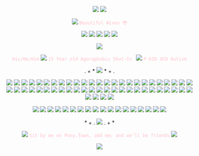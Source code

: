 <p align="center">
  <img src="https://media.tumblr.com/tumblr_m267xeVe1W1qid2nw.gif"> <a href="https://github.com/kittinan/spotify-github-profile">
    <img src="https://spotify-github-profile.kittinanx.com/api/view?uid=31nxyzrdsbgsajge7q2salopfy24&cover_image=true&theme=natemoo-re&show_offline=true&background_color=530dd3&interchange=true&profanity=false&bar_color=b155e2&bar_color_cover=false"> 
  </a>
</p>
<p align="center">
 <img src="https://64.media.tumblr.com/a6c228e81c19b8fe3d61e9ede4eda00d/dc0451d221151451-97/s75x75_c1/3da28327bc6f4aa1f95b494a707631b958d0b948.gifv"> <code style="color : pink">Beautiful Wives 😳</code>
</p>
<p align="center">
<img src="https://64.media.tumblr.com/133ef038215373f1729ddde3513e16be/9e070aec302acff9-49/s75x75_c1/22ddec4098e50e9e14825bbf29ae1525b8f974b9.gifv"> <img src="https://magma.com/shared/YGj4XCgbYAeIZdjoMiVKUj"> <img src="https://magma.com/shared/S4oZuGj4XAoAV12d3l0d9z"> <img src="https://magma.com/shared/14tq62wuKg1o-FwWMK8Vxj"> <img src="https://64.media.tumblr.com/133ef038215373f1729ddde3513e16be/9e070aec302acff9-49/s75x75_c1/22ddec4098e50e9e14825bbf29ae1525b8f974b9.gifv"> 
</p>
<p align="center">
  <img src="https://64.media.tumblr.com/a2f436051592075134f4a20ffe022da4/cd212e15ecf9dc79-57/s400x600/a94b365a8b559ddcdde9d73c5b081c43fbc9842d.gifv"> 
</p>
<p align="center">
  <code style="color : pink">His/He/Him</code> <img src="https://64.media.tumblr.com/5ba11297f8395b5d5e855c44f73453e3/9917119d21f3fc2b-52/s75x75_c1/47f11686820a0aa3a179288fc3cfa0e6e6c6af8b.pnj"> <code style="color : pink">15 Year old Agoraphobic Shut-In </code> <img src="https://64.media.tumblr.com/0a1bc0dfd154562831fd59769539ae3a/c4b164c44b89f619-6b/s75x75_c1/c3f5dcc5ac46fc2a6dd368328b236c518581e3d6.pnj"> <code style="color : pink">P-DID OCD Autism</code>
</p>
<p align="center">
. + * <img src="https://adriansblinkiecollection.neocities.org/dividers/rainbowscrolldivider.gif"> * + . 
</p> 
<p align="center">
<img src="https://64.media.tumblr.com/82d3f8791c505c9e6701440324cc1d39/79f643645c2468ab-f7/s250x400/7003daa4ab2bddaa353177b6674b0fcecfb96937.gifv"> <img src="https://64.media.tumblr.com/666ba532b9ba49050239210964630faf/d9a51647906ed89a-9b/s100x200/5adf6233253201455bf2fcf617362640f3fe255b.gifv"> <img src="https://64.media.tumblr.com/db250bceccf437f1e50e36eb9effcbb7/ffd8797a3e8e4379-6d/s250x400/285235af40012267e9ecc1b1a7159e11da98da98.webp"> <img src="https://64.media.tumblr.com/e479a44f723a529361d9a9b2631ed0a2/b9cf0bd58816e3fa-ab/s100x200/55538f63236d4a30ed65a3145e32b0f8c3371e22.pnj"> <img src="https://64.media.tumblr.com/9ee1343895c22b5d7e7d0e0472c6fa2b/0300ad4d2d3fd951-48/s100x200/1084651953e8605a0a15bd7886437b6f231edb92.gifv"> <img src="https://64.media.tumblr.com/75fdfd9d0a798370dfd8b5c17cf98783/091ea78a8ada9b1b-40/s100x200/d8a56246d91148e2de71e30b8988752d58bb03ec.pnj"> <img src="https://64.media.tumblr.com/71359902a78b7bbf6a5340c10de1a6d1/ffd8797a3e8e4379-3f/s250x400/c67c9278b15946f6b5dfe7a3add2011069ed3769.gifv"> <img src="https://64.media.tumblr.com/f6170f2e7c8439d1b35598c9536a7145/659d822466175fd3-e6/s100x200/d2953f431e978927317b7ccdaa16519bbe976a5a.gifv"> <img src="https://64.media.tumblr.com/c852c12b91a6efade132b93ee2494435/2392e7c1f6f7c3e5-bc/s100x200/ecb201bdf9a4a1657c4cb46cc2897a9a65a337f4.gifv"> <img src="https://64.media.tumblr.com/2817046ac60e171d72860da4b185894f/92a8ed374314049b-0f/s100x200/481548373bceb59eaf869be25d58fce3cb16483a.gifv"> <img src="https://64.media.tumblr.com/dc7f86e2c0565ff9c52ee559e334a78d/2392e7c1f6f7c3e5-11/s100x200/c433d8dfcef5794a75c098a40e6bca04571d6cff.gifv"> <img src="https://64.media.tumblr.com/106f9e3d2d439c87efda7f802f101e38/659d822466175fd3-f2/s100x200/580b3a74e432e2947240f1de5c3d4900f8a2ecad.gifv"> <img src="https://64.media.tumblr.com/2ab5dd989a82e7f5500d07715fb260a8/41fe3cc298eb7476-11/s100x200/6c491a9aa54dc596b68fd267f9217aeb2fc50b29.gifv"> <img src="https://64.media.tumblr.com/41c41d9f16c2bee5e0fa5475b22cedeb/1923bddbf54c0100-b8/s100x200/f25bd71c2618ddfd458be01b258f0c636a3c92a5.gifv"> <img src="https://64.media.tumblr.com/4f9354f78a04c5a1ddbfbb6486746a02/badfe873055f1cea-fc/s250x400/930759458a35651fe2591be5d449255f1b369492.gifv"> <img src="https://64.media.tumblr.com/bf248c970588a5a7b5bdd46e35abf63d/2392e7c1f6f7c3e5-ea/s100x200/326e54cc29155640fd9b2485669a608c972c1ad7.pnj"> <img src="https://64.media.tumblr.com/028cbf3fdf98e73451ddb6cef05e29bb/eed262c3dd030bba-ed/s100x200/2af4cfe51cf620cc2a13973c635245cbe6177bff.pnj"> <img src="https://64.media.tumblr.com/8a0b008c66e18b95c00deb3a197a3fce/21317507f7352712-8f/s100x200/4f29f1645fe2d01cace9a8e700d016115286675b.pnj"> <img src="https://64.media.tumblr.com/edf95994c9c47b18172dcbf2a64e81ba/fddcf9c041d8da0a-38/s100x200/715f968015053c0b9a5784da51441b2f58b05547.pnj"> <img src="https://64.media.tumblr.com/3cf8f1be8bfbb933ca187b7c353d7742/f943c255bc176c80-d1/s100x200/fab0976ad0b58da763abe993bc35b85592978400.pnj"> <img src="https://64.media.tumblr.com/2b84f851fdd9fb04e8297cf1b7ce8bac/2392e7c1f6f7c3e5-d8/s100x200/f54e069ba12892950274496fe807d64da1db5172.pnj"> <img src="https://64.media.tumblr.com/dbf98faa3862c0a0e0e90685a292ebb2/62fa2fa6a73a649d-06/s100x200/bc6879af74a2637e2c378f92ca942960895a01de.gifv"> <img src="https://64.media.tumblr.com/5deebd0bdca0b0cd9ff528fbcd53d6b4/62fa2fa6a73a649d-5d/s100x200/adc82a9bc9907db069f8f9d0ce3cff04143782b7.gifv"> <img src="https://64.media.tumblr.com/7f47cf3a2ee0311c30f206b7bae4775b/d536de6b2b764794-e7/s100x200/455994fa7ad139bc2fc28abf60ac6dce0bccf4f0.pnj"> <img src="https://64.media.tumblr.com/13d74cbf34791f1ecee1efc65124b6b0/4c55c9f3cbb7db1a-ce/s100x200/f645b11014fa9f96074e1173fbfa9026ae1bcc40.gifv"> <img src="https://64.media.tumblr.com/cd183a3d7f0f33dae82462f31e1d0f69/602d605d54205d2e-ee/s100x200/688c7c16ae9de9396e10065068c3b3f67ce46385.pnj"> <img src="https://64.media.tumblr.com/dd8819522e5cfe8b7db8836f4fe53ac4/92a8ed374314049b-ca/s100x200/80580a867091eac4717e2385a757a3fb30a0b893.gifv"> <img src="https://64.media.tumblr.com/760233c29280a0d39b901f49de291ac2/92a8ed374314049b-ac/s100x200/585a9265da1d6c6f4bab801f0c85306cc39f6e16.gifv"> <img src="https://64.media.tumblr.com/839f6cd13168341e62e9beaf45782e4a/7e100f44603c3879-87/s100x200/2f529229e7976fc08064a93625eff9b892839eaa.pnj"> <img src="https://64.media.tumblr.com/520dde36bc6f465834fe1e1be1bff471/7e100f44603c3879-30/s100x200/589003c104886fef4aebf784bd5a98035ad5c4c0.pnj"> <img src="https://64.media.tumblr.com/944729a8270ba2305a0ea0aea0823f1e/eb607a4731ffe32c-3d/s100x200/8c1e32c9fbe525c1a5b986f0c8feaa6cfdb74bc4.pnj"> <img src="https://64.media.tumblr.com/31e6029e40cf9573154c8c98fe2a4941/4b9e098e1753b2dc-dc/s100x200/54c74308cad32415516e6993d8677ce7d29dfbff.pnj"> <img src="https://64.media.tumblr.com/5e7bd796bcad78d04c0cfc795482bb19/038091e62b344a4a-3d/s100x200/38d442467dd4b0a967cc2c08e5159947e67eeddf.pnj"> <img src="https://64.media.tumblr.com/3cd8b286bb383941858b839dfd374163/e016a5a6d1ffd8e1-d7/s100x200/1f21ea7c56f2a38ece1293c1e58982c23df96fbd.gifv"> <img src="https://64.media.tumblr.com/956ce592cb472bd3f3a6f479c346315a/db10037502ed8937-fc/s100x200/c3d54b6c50611fb6e659425bfc252eb5a62ee914.webp"> <img src="https://64.media.tumblr.com/22fa75e2efb126eda6b5f4034f7f1d1c/db10037502ed8937-30/s100x200/3856bbb0b1174bcfe2a00afbc449dded4af93d4a.pnj"> <img src="https://64.media.tumblr.com/6a34438655f285b2cfced1f102fd094c/db10037502ed8937-c3/s100x200/fb2e9f0f4d98ce491fa659256bb435e7cf49c78e.jpg"> <img src="https://64.media.tumblr.com/d515fa1b0b5e7123a5c5a44dac6350c7/db10037502ed8937-06/s100x200/ad89e6a13cf186bf74fde4f41be3360e410f2fd1.pnj"> <img src="https://64.media.tumblr.com/afc327d7409c47b7b18147dce95fcacb/c4bc6cc10b162b5a-e3/s100x200/e1880e2bcdddb9e22038b2a07eabd351c2133a33.gifv"> <img src="https://64.media.tumblr.com/28785283f9edde53e98c93968eedd8c4/7449ba6e6b472605-9e/s250x400/9c665dfa7457122eb787e955e02745815fa1e94d.pnj"> <img src="https://64.media.tumblr.com/9659d00987e448703a85cbf1d2b4b3d9/7449ba6e6b472605-4d/s250x400/ab3782141b84d7ffcdd1aab50b38e51ea7b62567.pnj"> <img src="https://64.media.tumblr.com/e66dac988b212dac8cf1b979ea2ecc5c/66fb755c19710c02-ee/s100x200/d4b3a82f974d5c0979c6f2d01044d482acbd409e.pnj"> <img src="https://64.media.tumblr.com/85f5ce508bbdc6469446ba8f4fc2e762/7ba4959ac49f07d8-3c/s100x200/618ceab4e0740ab200dddc0e70672beb9106c6b5.gifv"> <img src="https://64.media.tumblr.com/b51977d78a5ffe2f0a6b0ef62e71de17/7ba4959ac49f07d8-f8/s100x200/3b20d7c0a334611c9ea90e3681c72b5af861c678.gifv"> <img src="https://64.media.tumblr.com/e518fa52b2d2d95751ffa3095d9f6dac/56a4a6749f00fb6d-3b/s100x200/0d6cf0eee69a127f82bf786fb07be4b65775c68e.gifv"> <img src="https://64.media.tumblr.com/7de4ff30229064dfeee61e2a75ae4977/56a4a6749f00fb6d-ee/s100x200/8ed92a2399dac23288066c2b18c7a327eda72e53.pnj"> <img src="https://64.media.tumblr.com/2a992b90d3d60d40e8534fa9ec135231/56a4a6749f00fb6d-5d/s100x200/67beb41bceaab8f75d85d730f0a5297c06b3bd31.gifv"> <img src="https://64.media.tumblr.com/98ccd9048c9ee916d780fd96572368b2/67c9f3fb6561df82-f5/s100x200/db92ca391c58f632d7b434ba8c8a7f84ac814ae9.pnj"> <img src="https://adriansblinkiecollection.neocities.org/b/stamps/loss.gif"> <img src="https://adriansblinkiecollection.neocities.org/stamps/a50.gif"> <img src="https://adriansblinkiecollection.neocities.org/stamps/a72.gif"> <img src="https://adriansblinkiecollection.neocities.org/stamps/e39.png"> <img src="https://adriansblinkiecollection.neocities.org/stamps/j8.png"> <img src="https://adriansblinkiecollection.neocities.org/stamps/k41.png"> 
</p>
<p align="center">
<img src="https://64.media.tumblr.com/c74a35659fd1ca684c9d85058bd7cf3c/6c4bd2fe705234b8-6b/s250x400/2693f62ccae8522b584ed5fbccdb4f4d0cf036d5.gifv"> <img src="https://64.media.tumblr.com/2a4e0a75fd6f8a53ad4b18d3a1ae9a1d/055b6239baca094c-ee/s250x400/9df6db11c3d6148bac7156386dfeae12dc9481a7.gifv">  <img src="https://adriansblinkiecollection.neocities.org/a50.gif">   <img src="https://64.media.tumblr.com/aa36865e4ce1fd745d1061def91e95a5/0f3a580eb152b514-5d/s250x400/50e46898a3620f5b35935c7b9067841f9fdcfa8f.gifv"> <img src="https://64.media.tumblr.com/177510939e577bc2ee1faefd13a407f2/14df2b8e0ccc2214-b0/s250x400/7c3317987089a43da1721608a2bfc76e15283732.gifv"> <img src="https://adriansblinkiecollection.neocities.org/d64.gif"> <img src="https://adriansblinkiecollection.neocities.org/d74.gif"> <img src="https://adriansblinkiecollection.neocities.org/d88.gif"> <img src="https://adriansblinkiecollection.neocities.org/e12.gif"> <img src="https://adriansblinkiecollection.neocities.org/e24.gif"> <img src="https://adriansblinkiecollection.neocities.org/g18.gif"> <img src="https://adriansblinkiecollection.neocities.org/g24.gif"> <img src="https://adriansblinkiecollection.neocities.org/g39.gif"> <img src="https://adriansblinkiecollection.neocities.org/g95.gif"> <img src="https://adriansblinkiecollection.neocities.org/x11.gif"> <img src="https://adriansblinkiecollection.neocities.org/x24.gif"> <img src="https://adriansblinkiecollection.neocities.org/x4.gif"> <img src="https://adriansblinkiecollection.neocities.org/z42.gif"> 
</p>
<p align="center">
* + . <img src="https://adriansblinkiecollection.neocities.org/dividers/rainbowscrolldivider.gif"> . + *
</p>
<p align="center">
 <img src="https://64.media.tumblr.com/cbc19f357601d4de09f33eedb8da557f/5aa47c7f6725f324-af/s75x75_c1/8b5531d93c9a4b78b3e63f90c082bb7766d50fbe.gifv">  <code style="color : pink">Sit by me on Pony.Town, add me; and we'll be friends</code> <img src="https://gifs.crd.co/assets/images/gallery22/938cc963.gif?v=d417d32b">
 <p align="center"> 
 <img src="https://media.tenor.com/T7VEOY7Yr2IAAAAi/ingat-saya-punya.gif">
 </p>
